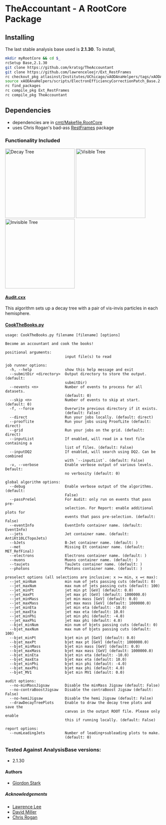 # TheAccountant - A RootCore Package

## Installing
The last stable analysis base used is **2.1.30**. To install,
```bash
mkdir myRootCore && cd $_
rcSetup Base,2.1.30
git clone https://github.com/kratsg/TheAccountant
git clone https://github.com/lawrenceleejr/Ext_RestFrames
rc checkout_pkg atlasinst/Institutes/UChicago/xAODAnaHelpers/tags/xAODAnaHelpers-00-00-04
source xAODAnaHelpers/scripts/ElectronEfficiencyCorrectionPatch_Base.2.1.29.sh
rc find_packages
rc compile_pkg Ext_RestFrames
rc compile_pkg TheAccountant
```

## Dependencies
 - dependencies are in [cmt/Makefile.RootCore](cmt/Makefile.RootCore)
 - uses Chris Rogan's bad-ass [RestFrames](https://github.com/crogan/RestFrames) package

### Functionality Included

<img src="https://github.com/kratsg/TheAccountant/raw/master/img/decayTree.png?raw=true" alt="Decay Tree" width="225" />
<img src="https://github.com/kratsg/TheAccountant/raw/master/img/visTree.png?raw=true" alt="Visible Tree" width="225" />
<img src="https://github.com/kratsg/TheAccountant/raw/master/img/invTree.png?raw=true" alt="Invisible Tree" width="225" />

#### [Audit.cxx](TheAccountant/Audit.h)

This algorithm sets up a decay tree with a pair of vis-invis particles in each hemisphere.

#### [CookTheBooks.py](scripts/CookTheBooks.py)
```
usage: CookTheBooks.py filename [filename] [options]

Become an accountant and cook the books!

positional arguments:
                           input file(s) to read

job runner options:
  -h, --help               show this help message and exit
  --submitDir <directory>  Output directory to store the output. (default:
                           submitDir)
  --nevents <n>            Number of events to process for all datasets.
                           (default: 0)
  --skip <n>               Number of events to skip at start. (default: 0)
  -f, --force              Overwrite previous directory if it exists.
                           (default: False)
  --direct                 Run your jobs locally. (default: direct)
  --prooflite              Run your jobs using ProofLite (default: direct)
  --grid                   Run your jobs on the grid. (default: direct)
  --inputList              If enabled, will read in a text file containing a
                           list of files. (default: False)
  --inputDQ2               If enabled, will search using DQ2. Can be combined
                           with `--inputList`. (default: False)
  -v, --verbose            Enable verbose output of various levels. Default:
                           no verbosity (default: 0)

global algorithm options:
  --debug                  Enable verbose output of the algorithms. (default:
                           False)
  --passPreSel             For Audit: only run on events that pass pre-
                           selection. For Report: enable additional plots for
                           events that pass pre-selection. (default: False)
  --eventInfo              EventInfo container name. (default: EventInfo)
  --jets                   Jet container name. (default: AntiKt10LCTopoJets)
  --bJets                  B-Jet container name. (default: )
  --met                    Missing Et container name. (default: MET_RefFinal)
  --electrons              Electrons container name. (default: )
  --muons                  Muons container name. (default: )
  --taujets                TauJets container name. (default: )
  --photons                Photons container name. (default: )

preselect options (all selections are inclusive: x >= min, x =< max):
  --jet_minNum             min num of jets passing cuts (default: 0)
  --jet_maxNum             max num of jets passing cuts (default: 100)
  --jet_minPt              jet min pt [GeV] (default: 0.0)
  --jet_maxPt              jet max pt [GeV] (default: 1000000.0)
  --jet_minMass            jet min mass [GeV] (default: 0.0)
  --jet_maxMass            jet max mass [GeV] (default: 1000000.0)
  --jet_minEta             jet min eta (default: -10.0)
  --jet_maxEta             jet max eta (default: 10.0)
  --jet_minPhi             jet min phi (default: -4.0)
  --jet_maxPhi             jet max phi (default: 4.0)
  --bjet_minNum            min num of bjets passing cuts (default: 0)
  --bjet_maxNum            max num of bjets passing cuts (default: 100)
  --bjet_minPt             bjet min pt [GeV] (default: 0.0)
  --bjet_maxPt             bjet max pt [GeV] (default: 1000000.0)
  --bjet_minMass           bjet min mass [GeV] (default: 0.0)
  --bjet_maxMass           bjet max mass [GeV] (default: 1000000.0)
  --bjet_minEta            bjet min eta (default: -10.0)
  --bjet_maxEta            bjet max eta (default: 10.0)
  --bjet_minPhi            bjet min phi (default: -4.0)
  --bjet_maxPhi            bjet max phi (default: 4.0)
  --bjet_MV1               bjet min MV1 (default: 0.0)

audit options:
  --no-minMassJigsaw       Disable the minMass Jigsaw (default: False)
  --no-contraBoostJigsaw   Disable the contraBoost Jigsaw (default: False)
  --no-hemiJigsaw          Disable the hemi Jigsaw (default: False)
  --drawDecayTreePlots     Enable to draw the decay tree plots and save the
                           canvas in the output ROOT file. Please only enable
                           this if running locally. (default: False)

report options:
  --numLeadingJets         Number of leading+subleading plots to make.
                           (default: 0)
```

### Tested Against AnalysisBase versions:
 - 2.1.30

#### Authors
- [Giordon Stark](https://github.com/kratsg)

##### Acknowledgements
- [Lawrence Lee](https://github.com/lawrenceleejr)
- [David Miller](https://github.com/fizisist)
- [Chris Rogan](https://github.com/crogan)
